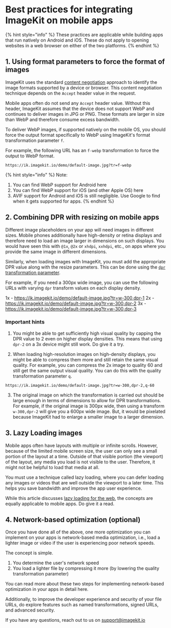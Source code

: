 # Best practices for integrating ImageKit on mobile apps

{% hint style="info" %}
These practices are applicable while building apps that run natively on Android and iOS. These do not apply to opening websites in a web browser on either of the two platforms. 
{% endhint %}

## 1. Using format parameters to force the format of images
ImageKit uses the standard [content negotiation](https://developer.mozilla.org/en-US/docs/Web/HTTP/Content_negotiation) approach to identify the image formats supported by a device or browser. This content negotiation technique depends on the `Accept` header value in the request. 

Mobile apps often do not send any `Accept` header value. Without this header, ImageKit assumes that the device does not support WebP and continues to deliver images in JPG or PNG. These formats are larger in size than WebP and therefore consume excess bandwidth.

To deliver WebP images, if supported natively on the mobile OS, you should force the output format specifically to WebP using ImageKit's format transformation parameter `f`. 

For example, the following URL has an `f-webp` transformation to force the output to WebP format.

```
https://ik.imagekit.io/demo/default-image.jpg?tr=f-webp
```

{% hint style="info" %}
Note:
1. You can find WebP support for Android here
2. You can find WebP support for iOS (and other Apple OS) here 
3. AVIF support for Android and iOS is still negligible. Use Google to find when it gets supported for apps.
{% endhint %}

## 2. Combining DPR with resizing on mobile apps
Different image placeholders on your app will need images in different sizes. Mobile phones additionally have high-density or retina displays and therefore need to load an image larger in dimensions on such displays. You would have seen this with `@1x`, `@2x` or `xhdpi`, `xxhdpi`, etc., on apps where you provide the same image in different dimensions.

Similarly, when loading images with ImageKit, you must add the appropriate DPR value along with the resize parameters. This can be done using the [`dpr` transformation parameter](../features/image-transformations/resize-crop-and-other-transformations.md#dpr---dpr).

For example, if you need a 300px wide image, you can use the following URLs with varying `dpr` transform values on each display density.

1x - https://ik.imagekit.io/demo/default-image.jpg?tr=w-300,dpr-1
2x - https://ik.imagekit.io/demo/default-image.jpg?tr=w-300,dpr-2 
3x - https://ik.imagekit.io/demo/default-image.jpg?tr=w-300,dpr-3

### Important hints
1. You might be able to get sufficiently high visual quality by capping the DPR value to 2 even on higher display densities. This means that using `dpr-2` on a 3x device might still work. Do give it a try.

2. When loading high-resolution images on high-density displays, you might be able to compress them more and still retain the same visual quality. For example, you can compress the 2x image to quality 60 and still get the same output visual quality. You can do this with the quality transformation parameter `q`.

```
https://ik.imagekit.io/demo/default-image.jpg?tr=w-300,dpr-2,q-60
```

   3. The original image on which the transformation is carried out should be large enough in terms of dimensions to allow for DPR transformations. For example, if the original image is 300px wide, then using a transform `w-300,dpr-2` will give you a 600px wide image. But, it would be pixelated because ImageKit had to enlarge a smaller image to a larger dimension.


## 3. Lazy Loading images
Mobile apps often have layouts with multiple or infinite scrolls. However, because of the limited mobile screen size, the user can only see a small portion of the layout at a time. Outside of that visible portion (the viewport) of the layout, any media you load is not visible to the user. Therefore, it might not be helpful to load that media at all.

You must use a technique called lazy loading, where you can defer loading any images or videos that are well outside the viewport to a later time. This helps you save bandwidth and improve the app user experience.

While this article discusses [lazy loading for the web](https://imagekit.io/blog/lazy-loading-images-complete-guide/), the concepts are equally applicable to mobile apps. Do give it a read. 

## 4. Network-based optimization (optional)
Once you have done all of the above, one more optimization you can implement on your apps is network-based media optimization, i.e., load a lighter image or video if the user is experiencing poor network speeds. 

The concept is simple.
1. You determine the user's network speed
2. You load a lighter file by compressing it more (by lowering the quality transformation parameter)

You can read more about these two steps for implementing network-based optimization in your apps in detail here.

Additionally, to improve the developer experience and security of your file URLs, do explore features such as named transformations, signed URLs, and advanced security.

If you have any questions, reach out to us on [support@imagekit.io](mailto:support@imagekit.io)